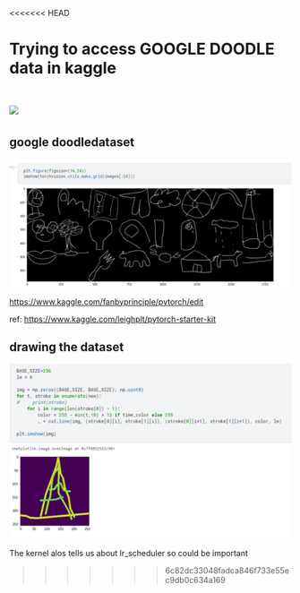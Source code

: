 <<<<<<< HEAD
# Trying to access GOOGLE DOODLE data in kaggle

![](google_poodle.png)
=======
## google doodledataset

![](doodle.png)

https://www.kaggle.com/fanbyprinciple/pytorch/edit

ref: https://www.kaggle.com/leighplt/pytorch-starter-kit

## drawing the dataset

![](dataset.png)

The kernel alos tells us about lr_scheduler so could be important
>>>>>>> 6c82dc33048fadca846f733e55ec9db0c634a169
